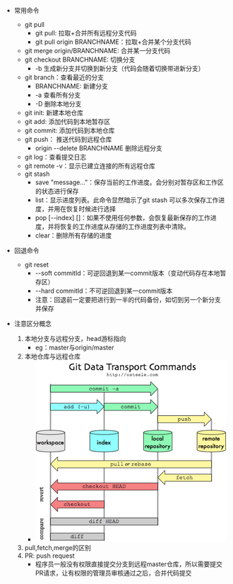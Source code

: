- 常用命令
    - git pull
        - git pull: 拉取+合并所有远程分支代码
        - git pull origin BRANCHNAME：拉取+合并某个分支代码
    - git merge origin/BRANCHNAME: 合并某一分支代码
    - git checkout BRANCHNAME: 切换分支
        - -b 生成新分支并切换到新分支（代码会随着切换带进新分支）
    - git branch：查看最近的分支
        - BRANCHNAME: 新建分支
        - -a 查看所有分支
        - -D 删除本地分支
    - git init: 新建本地仓库
    - git add: 添加代码到本地暂存区
    - git commit: 添加代码到本地仓库
    - git push： 推送代码到远程仓库
        - origin --delete BRANCHNAME 删除远程分支
    - git log：查看提交日志
    - git remote -v：显示已建立连接的所有远程仓库
    - git stash
        - save "message..."：保存当前的工作进度。会分别对暂存区和工作区的状态进行保存
        - list：显示进度列表。此命令显然暗示了git stash 可以多次保存工作进度，并用在恢复时候进行选择
        - pop [--index] [<stash>]：如果不使用任何参数，会恢复最新保存的工作进度，并将恢复的工作进度从存储的工作进度列表中清除。
        - clear：删除所有存储的进度
- 回退命令
    - git reset 
        - --soft commitId：可逆回退到某一commit版本（变动代码存在本地暂存区）
        - --hard commitId：不可逆回退到某一commit版本
        - 注意：回退前一定要把进行到一半的代码备份，如切到另一个新分支并保存

- 注意区分概念
    1. 本地分支与远程分支，head游标指向
        - eg：master与origin/master
    2. 本地仓库与远程仓库
        - ![./img/git.png](./img/git.png)
    3. pull,fetch,merge的区别
    4. PR: push request
        - 程序员一般没有权限直接提交分支到远程master仓库，所以需要提交PR请求，让有权限的管理员审核通过之后，合并代码提交
